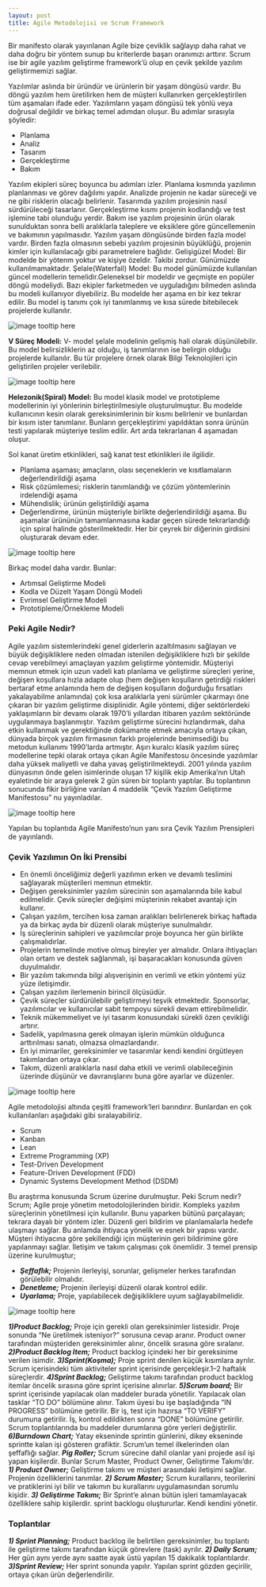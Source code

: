 ```yaml
---
layout: post
title: Agile Metodolojisi ve Scrum Framework
---
```


Bir manifesto olarak yayınlanan Agile bize çeviklik sağlayıp daha rahat ve daha doğru bir yöntem sunup bu kriterlerde başarı oranımızı arttırır. Scrum ise bir agile yazılım geliştirme framework’ü olup en çevik şekilde yazılım geliştirmemizi sağlar.

Yazılımlar aslında bir üründür ve ürünlerin bir yaşam döngüsü vardır. Bu döngü yazılım hem üretilirken hem de müşteri kullanırken gerçekleştirilen tüm aşamaları ifade eder. Yazılımların yaşam döngüsü tek yönlü veya doğrusal değildir ve birkaç temel adımdan oluşur. Bu adımlar sırasıyla şöyledir:
-	Planlama
-	Analiz
-	Tasarım
-	Gerçekleştirme
-	Bakım

Yazılım ekipleri süreç boyunca bu adımları izler.
Planlama kısmında yazılımın planlanması ve görev dağılımı yapılır. Analizde projenin ne kadar süreceği ve ne gibi risklerin olacağı belirlenir. Tasarımda yazılım projesinin nasıl sürdürüleceği tasarlanır. Gerçekleştirme kısmı projenin kodlandığı ve test işlemine tabi olunduğu yerdir. Bakım ise yazılım projesinin ürün olarak sunulduktan sonra belli aralıklarla taleplere ve eksiklere göre güncellemenin ve bakımının yapılmasıdır.
Yazılım yaşam döngüsünde birden fazla model vardır. Birden fazla olmasının sebebi yazılım projesinin büyüklüğü, projenin kimler için kullanılacağı gibi parametrelere bağlıdır.
Gelişigüzel Model: Bir modelde bir yötenm yoktur ve kişiye özeldir. Takibi zordur. Günümüzde kullanılmamaktadır.
Şelale(Waterfall) Model: Bu model günümüzde kullanılan güncel modellerin temelidir.Geleneksel bir modeldir  ve geçmişte en popüler döngü modeliydi. Bazı ekipler farketmeden ve uyguladığını bilmeden aslında bu modeli kullanıyor diyebiliriz. Bu modelde her aşama en bir kez tekrar edilir. Bu model iş tanımı çok iyi tanımlanmış ve kısa sürede bitebilecek projelerde kullanılır.

![image tooltip here](/assets/img/software-cycle.jpg)

**V Süreç Modeli:** V- model şelale modelinin gelişmiş hali olarak düşünülebilir. Bu model belirsizliklerin az olduğu, iş tanımlarının ise belirgin olduğu projelerde kullanılır. Bu tür projelere örnek olarak Bilgi Teknolojileri için geliştirilen projeler verilebilir.

![image tooltip here](/assets/img/v-surec-modeli.jpg)

**Helezonik(Spiral) Model:** Bu model klasik model ve prototipleme modellerinin iyi yönlerinin birleştirilmesiyle oluşturulmuştur.
Bu modelde kullanıcının kesin olarak gereksinimlerinin bir kısmı belirlenir ve bunlardan bir kısım ister tanımlanır. Bunların gerçekleştirimi yapıldıktan sonra ürünün testi yapılarak müşteriye teslim edilir. Art arda tekrarlanan 4 aşamadan oluşur.

Sol kanat üretim etkinlikleri, sağ kanat test etkinlikleri ile ilgilidir.
- Planlama aşaması; amaçların, olası seçeneklerin ve kısıtlamaların değerlendirildiği aşama
- Risk çözümlemesi; risklerin tanımlandığı ve çözüm yöntemlerinin irdelendiği aşama
- Mühendislik; ürünün geliştirildiği aşama
- Değerlendirme, ürünün müşteriyle birlikte değerlendirildiği aşama.
Bu aşamalar ürününün tamamlanmasına kadar geçen sürede tekrarlandığı için spiral halinde gösterilmektedir. Her bir çeyrek bir diğerinin girdisini oluşturarak devam eder.

![image tooltip here](/assets/img/spiral-model.jpg)

Birkaç model daha vardır. Bunlar: 
- Artımsal Geliştirme Modeli
- Kodla ve Düzelt Yaşam Döngü Modeli
- Evrimsel Geliştirme Modeli
- Prototipleme/Örnekleme Modeli
### Peki Agile Nedir? 
Agile yazılım sistemlerindeki genel giderlerin azaltılmasını sağlayan ve büyük değişikliklere neden olmadan istenilen değişikliklere hızlı bir şekilde cevap verebilmeyi amaçlayan yazılım geliştirme yöntemidir. Müşteriyi memnun etmek için uzun vadeli katı planlama ve geliştirme süreçleri yerine, değişen koşullara hızla adapte olup (hem değişen koşulların getirdiği riskleri bertaraf etme anlamında hem de değişen koşulların doğurduğu fırsatları yakalayabilme anlamında) çok kısa aralıklarla yeni sürümler çıkarmayı öne çıkaran bir yazılım geliştirme disiplinidir. Agile yöntemi, diğer sektörlerdeki yaklaşımların bir devamı olarak 1970’li yıllardan itibaren yazılım sektöründe uygulanmaya başlanmıştır. Yazılım geliştirme sürecini hızlandırmak, daha etkin kullanmak ve gerektiğinde dokümante etmek amacıyla ortaya çıkan, dünyada birçok yazılım firmasının farklı projelerinde benimsediği bu metodun kullanımı 1990’larda artmıştır.
Aşırı kuralcı klasik yazılım süreç modellerine tepki olarak ortaya çıkan Agile Manifestosu öncesinde yazılımlar daha yüksek maliyetli ve daha yavaş geliştirilmekteydi.
2001 yılında yazılım dünyasının önde gelen isimlerinde oluşan 17 kişilik ekip Amerika’nın Utah eyaletinde bir araya gelerek 2 gün süren bir toplantı yaptılar. Bu toplantının sonucunda fikir birliğine varılan 4 maddelik “Çevik Yazılım Geliştirme Manifestosu” nu yayınladılar.

![image tooltip here](/assets/img/agile-manifesto.jpg)

Yapılan bu toplantıda Agile Manifesto’nun yanı sıra Çevik Yazılım Prensipleri de yayınlandı.

### Çevik Yazılımın On İki Prensibi

- En önemli önceliğimiz değerli yazılımın erken ve devamlı teslimini sağlayarak müşterileri memnun etmektir.
-	Değişen gereksinimler yazılım sürecinin son aşamalarında bile kabul edilmelidir. Çevik süreçler değişimi müşterinin rekabet avantajı için kullanır.
-	Çalışan yazılım, tercihen kısa zaman aralıkları belirlenerek birkaç haftada ya da birkaç ayda bir düzenli olarak müşteriye sunulmalıdır.
-	İş süreçlerinin sahipleri ve yazılımcılar proje boyunca her gün birlikte çalışmalıdırlar.
-	Projelerin  temelinde  motive  olmuş bireyler yer almalıdır. Onlara ihtiyaçları olan ortam ve destek sağlanmalı, işi başaracakları konusunda güven duyulmalıdır.
-	Bir yazılım takımında bilgi alışverişinin en verimli ve etkin yöntemi yüz yüze iletişimdir.
-	Çalışan yazılım ilerlemenin birincil ölçüsüdür.
-	Çevik süreçler sürdürülebilir geliştirmeyi teşvik etmektedir. Sponsorlar, yazılımcılar ve kullanıcılar sabit tempoyu sürekli devam ettirebilmelidir.
-	Teknik mükemmeliyet ve iyi tasarım konusundaki sürekli özen çevikliği artırır.
-	Sadelik, yapılmasına gerek olmayan işlerin mümkün olduğunca arttırılması sanatı, olmazsa olmazlardandır.
-	En iyi mimariler, gereksinimler ve tasarımlar kendi kendini örgütleyen takımlardan ortaya çıkar.
-	Takım, düzenli aralıklarla nasıl daha etkili ve verimli olabileceğinin üzerinde düşünür ve davranışlarını buna göre ayarlar ve düzenler.

![image tooltip here](/assets/img/agile.jpg)

Agile metodolojisi altında çeşitli framework’leri barındırır. Bunlardan en çok kullanılanları aşağıdaki gibi sıralayabiliriz.

-	Scrum
-	Kanban
-	Lean
-	Extreme Programming (XP)
-	Test-Driven Development
-	Feature-Driven Development (FDD)
-	Dynamic Systems Development Method (DSDM)

Bu araştırma konusunda Scrum üzerine durulmuştur. Peki Scrum nedir? Scrum; Agile proje yönetim metodolojilerinden biridir. Kompleks yazılım süreçlerinin yönetilmesi için kullanılır. Bunu yaparken bütünü parçalayan; tekrara dayalı bir yöntem izler. Düzenli geri bildirim ve planlamalarla hedefe ulaşmayı sağlar. Bu anlamda ihtiyaca yönelik ve esnek bir yapısı vardır. Müşteri ihtiyacına göre şekillendiği için müşterinin geri bildirimine göre yapılanmayı sağlar. İletişim ve takım çalışması çok önemlidir. 3 temel prensip üzerine kurulmuştur;

-	***Şeffaflık;*** Projenin ilerleyişi, sorunlar, gelişmeler herkes tarafından görülebilir olmalıdır.
-	***Denetleme;*** Projenin ilerleyişi düzenli olarak kontrol edilir.
-	***Uyarlama;*** Proje, yapılabilecek değişikliklere uyum sağlayabilmelidir.

![image tooltip here](/assets/img/scrum.jpg)

***1)Product Backlog;*** Proje için gerekli olan gereksinimler listesidir. Proje sonunda “Ne üretilmek isteniyor?” sorusuna cevap aranır. Product owner tarafından müşteriden gereksinimler alınır, öncelik sırasına göre sıralanır.
***2)Product Backlog Item;*** Product backlog içindeki her bir gereksinime verilen isimdir.
***3)Sprint(Koşma);*** Proje sprint denilen küçük kısımlara ayrılır. Scrum içerisindeki tüm aktiviteler sprint içerisinde gerçekleşir.1–2 haftalık süreçlerdir.
***4)Sprint Backlog;*** Geliştirme takımı tarafından product backlog itemlar öncelik sırasına göre sprint içerisine alınırlar.
***5)Scrum board;*** Bir sprint içerisinde yapılacak olan maddeler burada yönetilir. Yapılacak olan tasklar “TO DO” bölümüne alınır. Takım üyesi bu işe başladığında “IN PROGRESS” bölümüne getirilir. Bir iş, test için hazırsa “TO VERIFY” durumuna getirilir. İş, kontrol edildikten sonra “DONE” bölümüne getirilir. Scrum toplantılarında bu maddeler durumlarına göre yerleri değiştirilir.
***6)Burndown Chart;*** Yatay ekseninde sprintin günlerini, dikey ekseninde sprintte kalan işi gösteren grafiktir. Scrum’un temel ilkelerinden olan şeffaflığı sağlar.
***Pig Roller;*** Scrum sürecine dahil olanlar yani projede asıl işi yapan kişilerdir. Bunlar Scrum Master, Product Owner, Geliştirme Takımı’dır.
***1) Product Owner;*** Geliştirme takımı ve müşteri arasındaki iletişimi sağlar. Projenin özelliklerini tanımlar.
***2) Scrum Master;*** Scrum kurallarını, teorilerini ve pratiklerini iyi bilir ve takımın bu kurallarını uygulamasından sorumlu kişidir.
***3) Geliştirme Takımı;*** Bir Sprint’e alınan bütün işleri tamamlayacak özelliklere sahip kişilerdir. sprint backlogu oluştururlar. Kendi kendini yönetir.


### Toplantılar
***1) Sprint Planning;*** Product backlog ile belirtilen gereksinimler, bu toplantı ile geliştirme takımı tarafından küçük görevlere (task) ayrılır.
***2) Daily Scrum;*** Her gün aynı yerde aynı saatte ayak üstü yapılan 15 dakikalık toplantılardır.
***3)Sprint Review;*** Her sprint sonunda yapılır. Yapılan sprint gözden geçirilir, ortaya çıkan ürün değerlendirilir.

